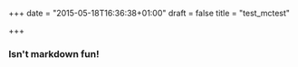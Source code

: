 +++
date = "2015-05-18T16:36:38+01:00"
draft = false
title = "test_mctest"

+++

### Isn't markdown fun!

